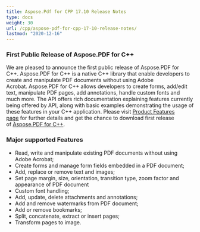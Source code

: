 ```yaml
---
title: Aspose.Pdf for CPP 17.10 Release Notes
type: docs
weight: 30
url: /cpp/aspose-pdf-for-cpp-17-10-release-notes/
lastmod: "2020-12-16"
---
```


### **First Public Release of Aspose.PDF for C++**
We are pleased to announce the first public release of Aspose.PDF for C++. Aspose.PDF for C++ is a native C++ library that enable developers to create and manipulate PDF documents without using Adobe Acrobat. Aspose.PDF for C++ allows developers to create forms, add/edit text, manipulate PDF pages, add annotations, handle custom fonts and much more. The API offers rich documentation explaining features currently being offered by API, along with basic examples demonstrating the usage of these features in your C++ application. Please visit [Product Features page](/pdf/cpp/product-overview/) for further details and get the chance to download first release of [Aspose.PDF for C++](https://downloads.aspose.com/pdf/cpp).
### **Major supported Features**
- Read, write and manipulate existing PDF documents without using Adobe Acrobat;
- Create forms and manage form fields embedded in a PDF document;
- Add, replace or remove text and images;
- Set page margin, size, orientation, transition type, zoom factor and appearance of PDF document
- Custom font handling;
- Add, update, delete attachments and annotations;
- Add and remove watermarks from PDF document;
- Add or remove bookmarks;
- Split, concatenate, extract or insert pages;
- Transform pages to image.

